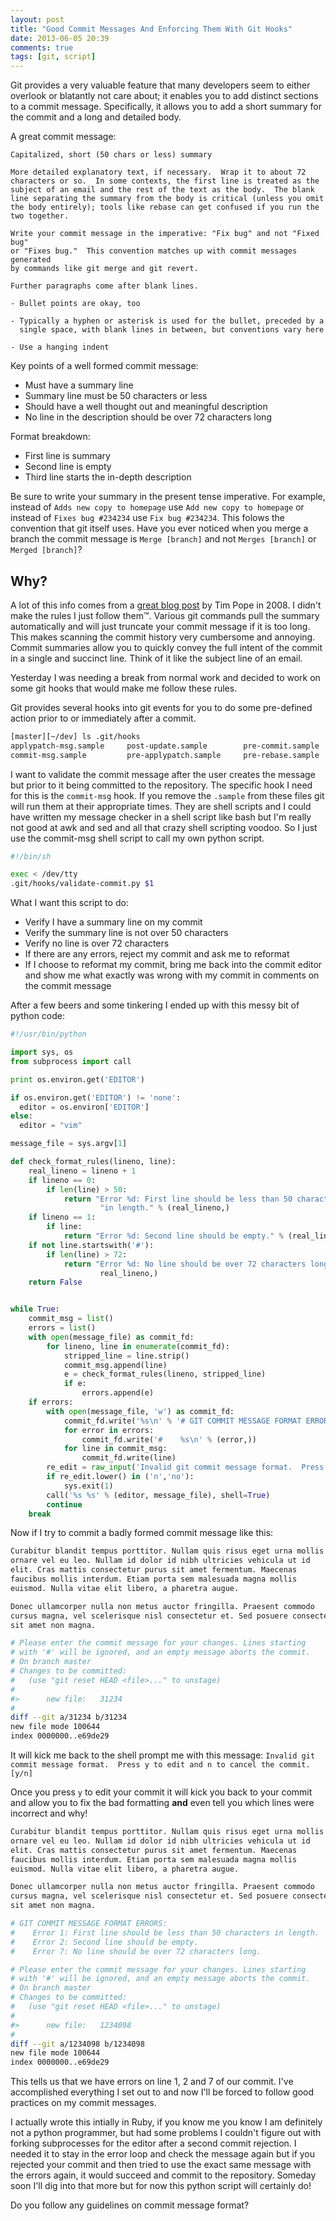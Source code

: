 ```yaml
---
layout: post
title: "Good Commit Messages And Enforcing Them With Git Hooks"
date: 2013-06-05 20:39
comments: true
tags: [git, script]
---
```


Git provides a very valuable feature that many developers seem to either overlook or blatantly not care about; it enables you to add distinct sections to a commit message. Specifically, it allows you to add a short summary for the commit and a long and detailed body. 

A great commit message:

```
Capitalized, short (50 chars or less) summary

More detailed explanatory text, if necessary.  Wrap it to about 72
characters or so.  In some contexts, the first line is treated as the
subject of an email and the rest of the text as the body.  The blank
line separating the summary from the body is critical (unless you omit
the body entirely); tools like rebase can get confused if you run the
two together.

Write your commit message in the imperative: "Fix bug" and not "Fixed bug"
or "Fixes bug."  This convention matches up with commit messages generated
by commands like git merge and git revert.

Further paragraphs come after blank lines.

- Bullet points are okay, too

- Typically a hyphen or asterisk is used for the bullet, preceded by a
  single space, with blank lines in between, but conventions vary here

- Use a hanging indent
```

Key points of a well formed commit message: 

  * Must have a summary line
  * Summary line must be 50 characters or less
  * Should have a well thought out and meaningful description
  * No line in the description should be over 72 characters long

Format breakdown:

  * First line is summary 
  * Second line is empty
  * Third line starts the in-depth description

Be sure to write your summary in the present tense imperative. For example, instead of `Adds new copy to homepage` use `Add new copy to homepage` or instead of `Fixes bug #234234` use `Fix bug #234234`. This folows the convention that git itself uses. Have you ever noticed when you merge a branch the commit message is `Merge [branch]` and not `Merges [branch]` or `Merged [branch]`?

## Why? 

A lot of this info comes from a [great blog post](http://tbaggery.com/2008/04/19/a-note-about-git-commit-messages.html) by Tim Pope in 2008. I didn't make the rules I just follow them™. Various git commands pull the summary automatically and will just truncate your commit message if it is too long. This makes scanning the commit history very cumbersome and annoying. Commit summaries allow you to quickly convey the full intent of the commit in a single and succinct line. Think of it like the subject line of an email. 

Yesterday I was needing a break from normal work and decided to work on some git hooks that would make me follow these rules.  

Git provides several hooks into git events for you to do some pre-defined action prior to or immediately after a commit.

```bash
[master][~/dev] ls .git/hooks
applypatch-msg.sample     post-update.sample        pre-commit.sample         prepare-commit-msg.sample
commit-msg.sample         pre-applypatch.sample     pre-rebase.sample         update.sample
```

I want to validate the commit message after the user creates the message but prior to it being committed to the repository. The specific hook I need for this is the `commit-msg` hook. If you remove the `.sample` from these files git will run them at their appropriate times. They are shell scripts and I could have written my message checker in a shell script like bash but I'm really not good at awk and sed and all that crazy shell scripting voodoo. So I just use the commit-msg shell script to call my own python script. 

``` bash commit-msg
#!/bin/sh

exec < /dev/tty
.git/hooks/validate-commit.py $1
```

What I want this script to do:

* Verify I have a summary line on my commit
* Verify the summary line is not over 50 characters
* Verify no line is over 72 characters
* If there are any errors, reject my commit and ask me to reformat
* If I choose to reformat my commit, bring me back into the commit editor and show me what exactly was wrong with my commit in comments on the commit message

After a few beers and some tinkering I ended up with this messy bit of python code:

```python validate-commit.py 
#!/usr/bin/python

import sys, os
from subprocess import call

print os.environ.get('EDITOR')

if os.environ.get('EDITOR') != 'none':
  editor = os.environ['EDITOR']
else:
  editor = "vim"

message_file = sys.argv[1]

def check_format_rules(lineno, line):
    real_lineno = lineno + 1
    if lineno == 0:
        if len(line) > 50:
            return "Error %d: First line should be less than 50 characters " \
                    "in length." % (real_lineno,)
    if lineno == 1:
        if line:
            return "Error %d: Second line should be empty." % (real_lineno,)
    if not line.startswith('#'):
        if len(line) > 72:
            return "Error %d: No line should be over 72 characters long." % (
                    real_lineno,)
    return False


while True:
    commit_msg = list()
    errors = list()
    with open(message_file) as commit_fd:
        for lineno, line in enumerate(commit_fd):
            stripped_line = line.strip()
            commit_msg.append(line)
            e = check_format_rules(lineno, stripped_line)
            if e:
                errors.append(e)
    if errors:
        with open(message_file, 'w') as commit_fd:
            commit_fd.write('%s\n' % '# GIT COMMIT MESSAGE FORMAT ERRORS:')
            for error in errors:
                commit_fd.write('#    %s\n' % (error,))
            for line in commit_msg:
                commit_fd.write(line)
        re_edit = raw_input('Invalid git commit message format.  Press y to edit and n to cancel the commit. [y/n]')
        if re_edit.lower() in ('n','no'):
            sys.exit(1)
        call('%s %s' % (editor, message_file), shell=True)
        continue
    break
```

Now if I try to commit a badly formed commit message like this: 

```bash COMMIT_EDITMSG
Curabitur blandit tempus porttitor. Nullam quis risus eget urna mollis
ornare vel eu leo. Nullam id dolor id nibh ultricies vehicula ut id
elit. Cras mattis consectetur purus sit amet fermentum. Maecenas
faucibus mollis interdum. Etiam porta sem malesuada magna mollis
euismod. Nulla vitae elit libero, a pharetra augue.

Donec ullamcorper nulla non metus auctor fringilla. Praesent commodo
cursus magna, vel scelerisque nisl consectetur et. Sed posuere consectetur est at lobortis. Maecenas sed diam eget risus varius blandit
sit amet non magna.

# Please enter the commit message for your changes. Lines starting
# with '#' will be ignored, and an empty message aborts the commit.
# On branch master
# Changes to be committed:
#   (use "git reset HEAD <file>..." to unstage)
#
#>      new file:   31234
#
diff --git a/31234 b/31234
new file mode 100644
index 0000000..e69de29
```

It will kick me back to the shell prompt me with this message: `Invalid git commit message format.  Press y to edit and n to cancel the commit. [y/n]`

Once you press `y` to edit your commit it will kick you back to your commit and allow you to fix the bad formatting **and** even tell you which lines were incorrect and why!

```bash COMMIT_EDITMSG
Curabitur blandit tempus porttitor. Nullam quis risus eget urna mollis
ornare vel eu leo. Nullam id dolor id nibh ultricies vehicula ut id
elit. Cras mattis consectetur purus sit amet fermentum. Maecenas
faucibus mollis interdum. Etiam porta sem malesuada magna mollis
euismod. Nulla vitae elit libero, a pharetra augue.

Donec ullamcorper nulla non metus auctor fringilla. Praesent commodo
cursus magna, vel scelerisque nisl consectetur et. Sed posuere consectetur est at lobortis. Maecenas sed diam eget risus varius blandit
sit amet non magna.

# GIT COMMIT MESSAGE FORMAT ERRORS:
#    Error 1: First line should be less than 50 characters in length.
#    Error 2: Second line should be empty.
#    Error 7: No line should be over 72 characters long.

# Please enter the commit message for your changes. Lines starting
# with '#' will be ignored, and an empty message aborts the commit.
# On branch master
# Changes to be committed:
#   (use "git reset HEAD <file>..." to unstage)
#
#>      new file:   1234098
#
diff --git a/1234098 b/1234098
new file mode 100644
index 0000000..e69de29
```

This tells us that we have errors on line 1, 2 and 7 of our commit. I've accomplished everything I set out to and now I'll be forced to follow good practices on my commit messages. 


I actually wrote this intially in Ruby, if you know me you know I am definitely not a python programmer, but had some problems I couldn't figure out with forking subprocesses for the editor after a second commit rejection. I needed it to stay in the error loop and check the message again but if you rejected your commit and then tried to use the exact same message with the errors again, it would succeed and commit to the repository. Someday soon I'll dig into that more but for now this python script will certainly do!

Do you follow any guidelines on commit message format? 